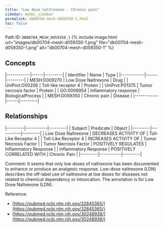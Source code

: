 ```yaml
---
title: "Low dose naltrexone - Chronic pain"
sidebar: mydoc_sidebar
permalink: db00704-mesh-d059350-1.html
toc: false 
---
```



Path ID: `DB00704_MESH_D059350_1`
{% include image.html url="images/db00704-mesh-d059350-1.png" file="db00704-mesh-d059350-1.png" alt="db00704-mesh-d059350-1" %}

## Concepts

|------------|------|---------|
| Identifier | Name | Type    |
|------------|------|---------|
| MESH:D009270 | Low Dose Naltrexone | Drug |
| UniProt:O00206 | Toll-like receptor 4 | Protein |
| UniProt:P01375 | Tumor necrosis factor | Protein |
| GO:0006954 | Inflammatory response | BiologicalProcess |
| MESH:D059350 | Chronic pain | Disease |
|------------|------|---------|

## Relationships

|---------|-----------|---------|
| Subject | Predicate | Object  |
|---------|-----------|---------|
| Low Dose Naltrexone | DECREASES ACTIVITY OF | Toll-Like Receptor 4 |
| Toll-Like Receptor 4 | INCREASES ACTIVITY OF | Tumor Necrosis Factor |
| Tumor Necrosis Factor | POSITIVELY REGULATES | Inflammatory Response |
| Inflammatory Response | POSITIVELY CORRELATED WITH | Chronic Pain |
|---------|-----------|---------|

Comment: It seems that only low doses of naltrexone has been documented to enhance or produce an analgesic response. Low-dose naltrexone (LDN) describes the off-label use of naltrexone at low doses for diseases not related to chemical dependency or intoxication. The annotation is for Low Dose Naltrexone (LDN).

Reference: 
  - [https://pubmed.ncbi.nlm.nih.gov/32845365/](https://pubmed.ncbi.nlm.nih.gov/32845365/)
  - [https://pubmed.ncbi.nlm.nih.gov/30248938/](https://pubmed.ncbi.nlm.nih.gov/30248938/)
